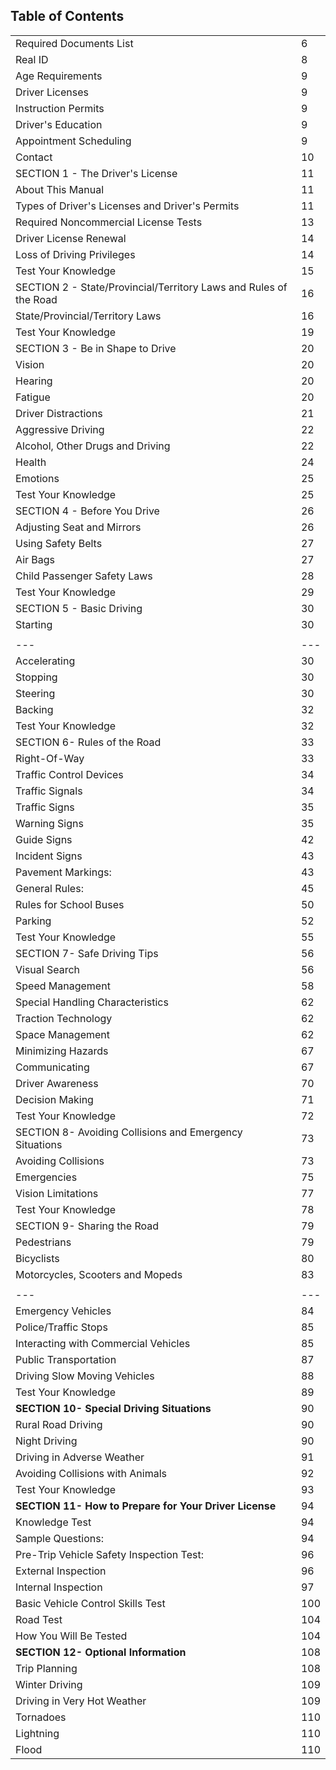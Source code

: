 ## Table of Contents
| | |
|---|---|
| Required Documents List | 6 |
| Real ID | 8 |
| Age Requirements | 9 |
| Driver Licenses | 9 |
| Instruction Permits | 9 |
| Driver's Education | 9 |
| Appointment Scheduling | 9 |
| Contact | 10 |
| SECTION 1 - The Driver's License | 11 |
| About This Manual | 11 |
| Types of Driver's Licenses and Driver's Permits | 11 |
| Required Noncommercial License Tests | 13 |
| Driver License Renewal | 14 |
| Loss of Driving Privileges | 14 |
| Test Your Knowledge | 15 |
| SECTION 2 - State/Provincial/Territory Laws and Rules of the Road | 16 |
| State/Provincial/Territory Laws | 16 |
| Test Your Knowledge | 19 |
| SECTION 3 - Be in Shape to Drive | 20 |
| Vision | 20 |
| Hearing | 20 |
| Fatigue | 20 |
| Driver Distractions | 21 |
| Aggressive Driving | 22 |
| Alcohol, Other Drugs and Driving | 22 |
| Health | 24 |
| Emotions | 25 |
| Test Your Knowledge | 25 |
| SECTION 4 - Before You Drive | 26 |
| Adjusting Seat and Mirrors | 26 |
| Using Safety Belts | 27 |
| Air Bags | 27 |
| Child Passenger Safety Laws | 28 |
| Test Your Knowledge | 29 |
| SECTION 5 - Basic Driving | 30 |
| Starting | 30 |
| | |
|---|---|
| Accelerating | 30 |
| Stopping | 30 |
| Steering | 30 |
| Backing | 32 |
| Test Your Knowledge | 32 |
| SECTION 6- Rules of the Road | 33 |
| Right-Of-Way | 33 |
| Traffic Control Devices | 34 |
| Traffic Signals | 34 |
| Traffic Signs | 35 |
| Warning Signs | 35 |
| Guide Signs | 42 |
| Incident Signs | 43 |
| Pavement Markings: | 43 |
| General Rules: | 45 |
| Rules for School Buses | 50 |
| Parking | 52 |
| Test Your Knowledge | 55 |
| SECTION 7- Safe Driving Tips | 56 |
| Visual Search | 56 |
| Speed Management | 58 |
| Special Handling Characteristics | 62 |
| Traction Technology | 62 |
| Space Management | 62 |
| Minimizing Hazards | 67 |
| Communicating | 67 |
| Driver Awareness | 70 |
| Decision Making | 71 |
| Test Your Knowledge | 72 |
| SECTION 8- Avoiding Collisions and Emergency Situations | 73 |
| Avoiding Collisions | 73 |
| Emergencies | 75 |
| Vision Limitations | 77 |
| Test Your Knowledge | 78 |
| SECTION 9- Sharing the Road | 79 |
| Pedestrians | 79 |
| Bicyclists | 80 |
| Motorcycles, Scooters and Mopeds | 83 |
| | |
|---|---|
| Emergency Vehicles | 84 |
| Police/Traffic Stops | 85 |
| Interacting with Commercial Vehicles | 85 |
| Public Transportation | 87 |
| Driving Slow Moving Vehicles | 88 |
| Test Your Knowledge | 89 |
| **SECTION 10- Special Driving Situations** | 90 |
| Rural Road Driving | 90 |
| Night Driving | 90 |
| Driving in Adverse Weather | 91 |
| Avoiding Collisions with Animals | 92 |
| Test Your Knowledge | 93 |
| **SECTION 11- How to Prepare for Your Driver License** | 94 |
| Knowledge Test | 94 |
| Sample Questions: | 94 |
| Pre-Trip Vehicle Safety Inspection Test: | 96 |
| External Inspection | 96 |
| Internal Inspection | 97 |
| Basic Vehicle Control Skills Test | 100 |
| Road Test | 104 |
| How You Will Be Tested | 104 |
| **SECTION 12- Optional Information** | 108 |
| Trip Planning | 108 |
| Winter Driving | 109 |
| Driving in Very Hot Weather | 109 |
| Tornadoes | 110 |
| Lightning | 110 |
| Flood | 110 |